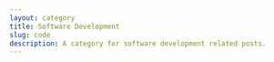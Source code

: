 ```yaml
---
layout: category
title: Software Development
slug: code
description: A category for software development related posts.
---
```

